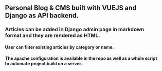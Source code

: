 ## Personal Blog & CMS built with VUEJS and Django as API backend.

### Articles can be added in Django admin page in markdown format and they are rendered as HTML.

#### User can filter existing articles by category or name.

#### The apache configuration is available in the repo as well as a whole script to automate project build on a server.